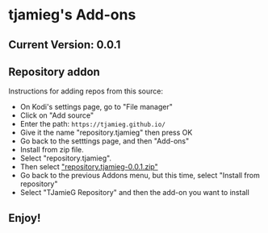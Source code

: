 # tjamieg's Add-ons
## Current Version: 0.0.1

## Repository addon

Instructions for adding repos from this source:

<p align="right">
  <ul>
    <li>On Kodi's settings page, go to "File manager"</li>
    <li>Click on "Add source"</li>
    <li>Enter the path: <code>https://tjamieg.github.io/</code></li>
    <li>Give it the name "repository.tjamieg" then press OK</li>
    <li>Go back to the setttings page, and then "Add-ons"</li>
    <li>Install from zip file.</li>
    <li>Select "repository.tjamieg".</li>
    <li>Then select <a href="repository.tjamieg-0.0.1.zip">"repository.tjamieg-0.0.1.zip"</a></li>
    <li>Go back to the previous Addons menu, but this time, select "Install from repository"</li>
    <li>Select "TJamieG Repository" and then the add-on you want to install</li>
  </ul>
</p>

## Enjoy!
